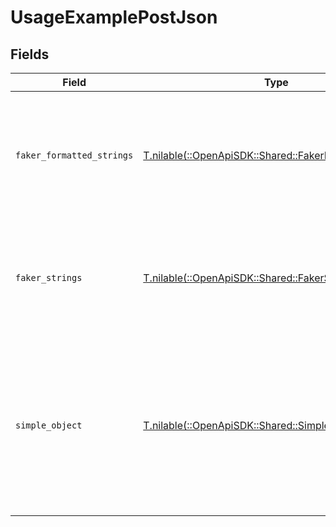 # UsageExamplePostJson


## Fields

| Field                                                                                                                                                             | Type                                                                                                                                                              | Required                                                                                                                                                          | Description                                                                                                                                                       |
| ----------------------------------------------------------------------------------------------------------------------------------------------------------------- | ----------------------------------------------------------------------------------------------------------------------------------------------------------------- | ----------------------------------------------------------------------------------------------------------------------------------------------------------------- | ----------------------------------------------------------------------------------------------------------------------------------------------------------------- |
| `faker_formatted_strings`                                                                                                                                         | [T.nilable(::OpenApiSDK::Shared::FakerFormattedStrings)](../../models/shared/fakerformattedstrings.md)                                                            | :heavy_minus_sign:                                                                                                                                                | A set of strings with format values that lead to relevant examples being generated for them                                                                       |
| `faker_strings`                                                                                                                                                   | [T.nilable(::OpenApiSDK::Shared::FakerStrings)](../../models/shared/fakerstrings.md)                                                                              | :heavy_minus_sign:                                                                                                                                                | A set of strings with fieldnames that lead to relevant examples being generated for them                                                                          |
| `simple_object`                                                                                                                                                   | [T.nilable(::OpenApiSDK::Shared::SimpleObject)](../../models/shared/simpleobject.md)                                                                              | :heavy_minus_sign:                                                                                                                                                | A simple object that uses all our supported primitive types and enums and has optional properties.<br/><br/>[A link to the external docs.](https://docs.speakeasyapi.dev) |